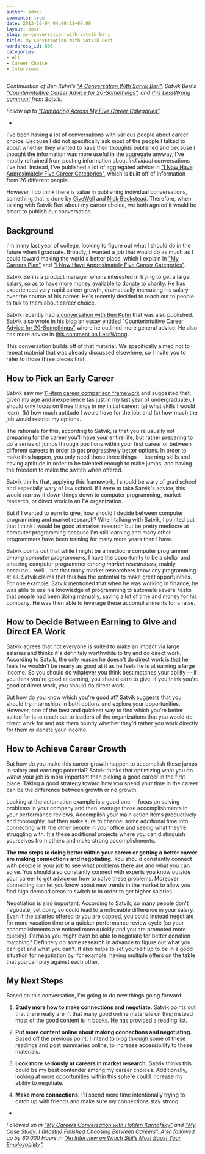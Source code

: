```yaml
---
author: admin
comments: true
date: 2013-10-04 04:00:11+00:00
layout: post
slug: my-conversation-with-satvik-beri
title: My Conversation With Satvik Beri
wordpress_id: 886
categories:
- All
- Career Choice
- Interviews
---
```


_Continuation of Ben Kuhn's ["A Conversation With Satvik Beri"](http://www.benkuhn.net/satvik), Satvik Beri's ["Counterintuitive Career Advice for 20-Somethings"](http://satvikberi.com/2013/07/17/counterintuitive-career-advice-for-20-somethings/), and [this LessWrong comment](http://lesswrong.com/lw/ifo/what_should_a_college_student_do_to_maximize/9nfp) from Satvik._

_Follow up to ["Comparing Across My Five Career Categories"](http://www.everydayutilitarian.com/essays/comparing-across-my-five-career-categories/)._

-

I've been having a lot of conversations with various people about career choice.  Because I did not specifically ask most of the people I talked to about whether they wanted to have their thoughts published and because I thought the information was more useful in the aggregate anyway, I've mostly refrained from posting information about _individual_ conversations I've had.  Instead, I've published a lot of aggregated advice in ["I Now Have Approximately Five Career Categories"](http://www.everydayutilitarian.com/essays/i-now-have-approximately-five-career-categories/), which is built off of information from 26 different people.

However, I do think there is value in publishing individual conversations, something that is done by [GiveWell](http://www.givewell.org/conversations) and [Nick Beckstead](http://www.nickbeckstead.com/conversations).  Therefore, when talking with Satvik Beri about my career choice, we both agreed it would be smart to publish our conversation.<!-- more -->






## Background


I'm in my last year of college, looking to figure out what I should do in the future when I graduate.  Broadly, I wanted a job that would do as much as I could toward making the world a better place, which I explain in ["My Careers Plan"](http://www.everydayutilitarian.com/essays/my-careers-plan/) and ["I Now Have Approximately Five Career Categories"](http://www.everydayutilitarian.com/essays/i-now-have-approximately-five-career-categories/).

Satvik Beri is a product manager who is interested in trying to get a large salary, so as to [have more money available to donate to charity](http://www.everydayutilitarian.com/essays/sunday-links-4-earning-to-give/).  He has experienced very rapid career growth, dramatically increasing his salary over the course of his career.  He's recently decided to reach out to people to talk to them about career choice.

Satvik recently had [a conversation with Ben Kuhn](http://www.benkuhn.net/satvik) that was also published.  Satvik also wrote in his blog an essay entitled ["Counterintuitive Career Advice for 20-Somethings"](http://satvikberi.com/2013/07/17/counterintuitive-career-advice-for-20-somethings/) where he outlined more general advice.  He also has more advice in [this comment on LessWrong](http://lesswrong.com/lw/ifo/what_should_a_college_student_do_to_maximize/9nfp).

This conversation builds off of that material.  We specifically aimed not to repeat material that was already discussed elsewhere, so I invite you to refer to those three pieces first.






## How to Pick an Early Career


Satvik saw my [11-item career comparison framework](http://www.everydayutilitarian.com/essays/comparing-across-my-five-career-categories/) and suggested that, given my age and inexperience (as just in my last year of undergraduate), I should only focus on three things in my initial career: (a) what skills I would learn, (b) how much aptitude I would have for the job, and (c) how much the job would restrict my options.

The rationale for this, according to Satvik, is that you're usually not preparing for the career you'll have your entire life, but rather preparing to do a series of jumps through positions within your first career or between different careers in order to get progressively better options.  In order to make this happen, you only need those three things -- learning skills and having aptitude in order to be talented enough to make jumps, and having the freedom to make the switch when offered.

Satvik thinks that, applying this framework, I should be wary of grad school and especially wary of law school.  If I were to take Satvik's advice, this would narrow it down things down to computer programming, market research, or direct work in an EA organization.



But if I wanted to earn to give, how should I decide between computer programming and market research?  When talking with Satvik, I pointed out that I think I would be good at market research but be pretty mediocre at computer programming because I'm still learning and many other programmers have been training for many more years than I have.

Satvik points out that while I might be a mediocre computer programmer _among computer programmers_, I have the opportunity to be a stellar and amazing computer programmer _among market researchers_, mainly because... well... not that many market researchers know any programming at all.  Satvik claims that this has the potential to make great opportunities.  For one example, Satvik mentioned that when he was working in finance, he was able to use his knowledge of programming to automate several tasks that people had been doing manually, saving a lot of time and money for his company.  He was then able to leverage these accomplishments for a raise.






## How to Decide Between Earning to Give and Direct EA Work


Satvik agrees that not everyone is suited to make an impact via large salaries and thinks it's definitely worthwhile to try and do direct work.  According to Satvik, the only reason he doesn't do direct work is that he feels he wouldn't be nearly as good at it as he feels he is at earning a large income.  So you should do whatever you think best matches your ability -- if you think you're good at earning, you should earn to give; if you think you're good at direct work, you should do direct work.

But how do you know which you're good at?  Satvik suggests that you should try internships in both options and explore your opportunities.  However, one of the best and quickest way to find which you're better suited for is to reach out to leaders of the organizations that you would do direct work for and ask them bluntly whether they'd rather you work directly for them or donate your income.






## How to Achieve Career Growth


But how do you make this career growth happen to accomplish these jumps in salary and earnings potential?  Satvik thinks that optimizing what you do _within_ your job is more important than picking a good career in the first place.  Taking a good strategy toward how you spend your time in the career can be the difference between growth or no growth.

Looking at the automation example is a good one -- focus on solving problems in your company and then leverage those accomplishments in your performance reviews.  Accomplish your main action items productively and thoroughly, but then make sure to channel some additional time into connecting with the other people in your office and seeing what they're struggling with.  It's these additional projects where you can distinguish yourselves from others and make strong accomplishments.



**The two steps to doing better within your career or getting a better career are making connections and negotiating.**  You should constantly connect with people in your job to see what problems there are and what you can solve.  You should also constantly connect with experts you know outside your career to get advice on how to solve these problems.  Moreover, connecting can let you know about new trends in the market to allow you find high demand areas to switch to in order to get higher salaries.

Negotiation is also important.  According to Satvik, so many people don't negotiate, yet doing so could lead to a noticeable difference in your salary.  Even if the salaries offered to you are capped, you could instead negotiate for more vacation time or a quicker performance review cycle (so your accomplishments are noticed more quickly and you are promoted more quickly).  Perhaps you might even be able to negotiate for better donation matching?  Definitely do some research in advance to figure out what you can get and what you can't.  It also helps to set yourself up to be in a good situation for negotiation by, for example, having multiple offers on the table that you can play against each other.






## My Next Steps


Based on this conversation, I'm going to do new things going forward:






  1. **Study more how to make connections and negotiate.**  Satvik points out that there really aren't that many good online materials on this; instead most of the good content is in books.  He has provided a reading list.





  2. **Put more content online about making connections and negotiating.**  Based off the previous point, I intend to blog through some of these readings and post summaries online, to increase accessibility to these materials.





  3. **Look more seriously at careers in market research.**  Satvik thinks this could be my best contender among my career choices.  Additionally, looking at more opportunities within this sphere could increase my ability to negotiate.





  4. **Make more connections.** I'll spend more time intentionally trying to catch up with friends and make sure my connections stay strong.




-

_Followed up in ["My Careers Conversation with Holden Karnofsky"](http://www.everydayutilitarian.com/essays/my-careers-conversation-with-holden-karnofsky/) and ["My Case Study: I (Mostly) Finished Choosing Between Careers"](http://www.everydayutilitarian.com/essays/my-case-study-i-mostly-finished-choosing-between-careers/).  Also followed up by 80,000 Hours in ["An Interview on Which Skills Most Boost Your Employability"](http://80000hours.org/blog/282-an-interview-on-which-skills-most-boost-your-employability)._
